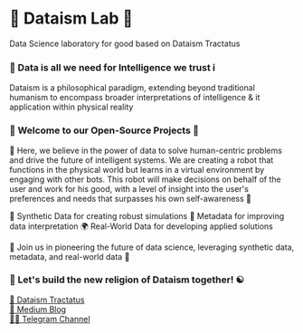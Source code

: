 # 🔭 Dataism Lab 🔬
Data Science laboratory for good based on Dataism Tractatus

### 💾 Data is all we need for Intelligence we trust ℹ️
Dataism is a philosophical paradigm, extending beyond traditional humanism to encompass broader interpretations of intelligence & it application within physical reality

### 👐 Welcome to our Open-Source Projects 🌟
🙌 Here, we believe in the power of data to solve human-centric problems and drive the future of intelligent systems. We are creating a robot that functions in the physical world but learns in a virtual environment by engaging with other bots. This robot will make decisions on behalf of the user and work for his good, with a level of insight into the user's preferences and needs that surpasses his own self-awareness 🤖

🧪 Synthetic Data for creating robust simulations
🧬 Metadata for improving data interpretation
🌍 Real-World Data for developing applied solutions

🤝 Join us in pioneering the future of data science, leveraging synthetic data, metadata, and real-world data 🚀

### 🤘 Let's build the new religion of Dataism together! ☯️
[📜 Dataism Tractatus](https://dataism.science)\
[📒 Medium Blog](https://medium.com/@dataism)\
[🧑‍💻 Telegram Channel](t.me/dataism_lab)
